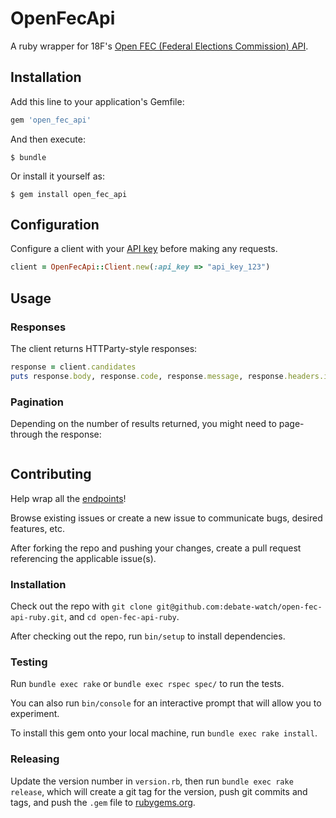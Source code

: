 # OpenFecApi

A ruby wrapper for 18F's [Open FEC (Federal Elections Commission) API](https://api.open.fec.gov/).

## Installation

Add this line to your application's Gemfile:

```ruby
gem 'open_fec_api'
```

And then execute:

    $ bundle

Or install it yourself as:

    $ gem install open_fec_api

## Configuration

Configure a client with your [API key](https://api.data.gov/signup/) before making any requests.

```` rb
client = OpenFecApi::Client.new(:api_key => "api_key_123")
````

## Usage

### Responses

The client returns HTTParty-style responses:

```` rb
response = client.candidates
puts response.body, response.code, response.message, response.headers.inspect
````

### Pagination

Depending on the number of results returned, you might need to page-through the response:

```` rb
````






## Contributing

Help wrap all the [endpoints](ENDPOINTS.md)!

Browse existing issues or create a new issue to communicate bugs, desired features, etc.

After forking the repo and pushing your changes, create a pull request referencing the applicable issue(s).

### Installation

Check out the repo with `git clone git@github.com:debate-watch/open-fec-api-ruby.git`, and `cd open-fec-api-ruby`.

After checking out the repo, run `bin/setup` to install dependencies.

### Testing

Run `bundle exec rake` or `bundle exec rspec spec/` to run the tests.

You can also run `bin/console` for an interactive prompt that will allow you to experiment.

To install this gem onto your local machine, run `bundle exec rake install`.

### Releasing

Update the version number in `version.rb`, then run `bundle exec rake release`, which will create a git tag for the version, push git commits and tags, and push the `.gem` file to [rubygems.org](https://rubygems.org).
